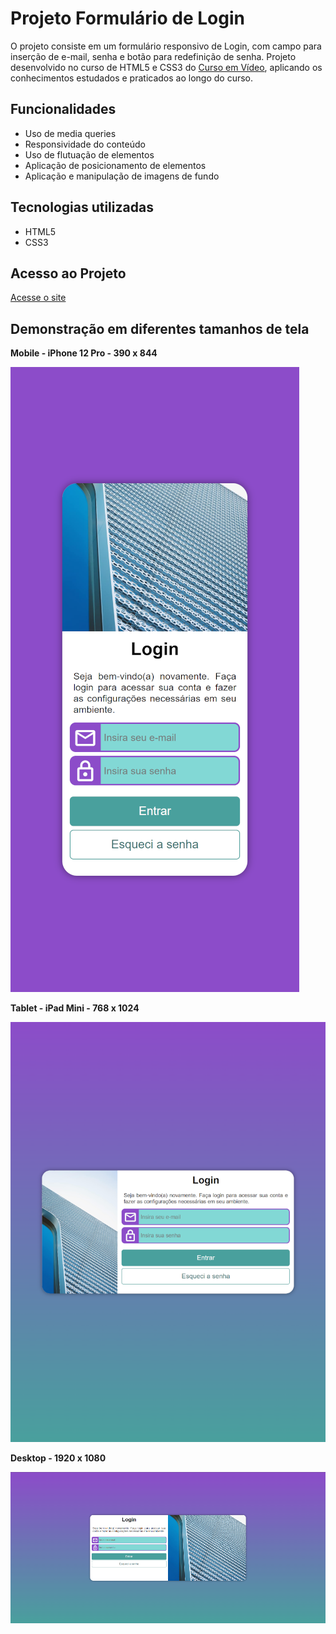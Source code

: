 # Projeto Formulário de Login
O projeto consiste em um formulário responsivo de Login, com campo para inserção de e-mail, senha e botão para redefinição de senha. Projeto desenvolvido no curso de HTML5 e CSS3 do [Curso em Vídeo](https://www.cursoemvideo.com), aplicando os conhecimentos estudados e praticados ao longo do curso.     

## Funcionalidades

* Uso de media queries
* Responsividade do conteúdo
* Uso de flutuação de elementos
* Aplicação de posicionamento de elementos
* Aplicação e manipulação de imagens de fundo

## Tecnologias utilizadas

* HTML5
* CSS3

## Acesso ao Projeto

[Acesse o site](https://allan-alves.github.io/Formulario-de-Login/)

## Demonstração em diferentes tamanhos de tela

__Mobile - iPhone 12 Pro - 390 x 844__

![Mobile](images/1%20-%20iPhone%2012%20Pro%20-%20390%20x%20844.png)

__Tablet - iPad Mini - 768 x 1024__

![Tablet](images/2%20-%20iPad%20Mini%20768%20x%201024.png)

__Desktop - 1920 x 1080__

![Desktop](images/3%20-%20Desktop%20-%201920%20x%201080.png)